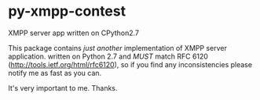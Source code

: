 py-xmpp-contest
===============

XMPP server app written on CPython2.7

This package contains _just_ _another_ implementation of XMPP server application.
written on Python 2.7 and _MUST_ match RFC 6120 (http://tools.ietf.org/html/rfc6120), so if you find any inconsistencies
please notify me as fast as you can.

It's very important to me. Thanks.
